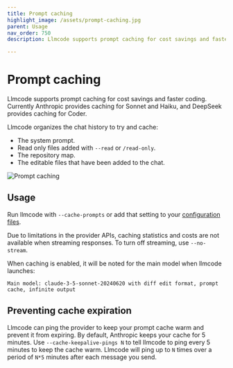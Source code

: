 ```yaml
---
title: Prompt caching
highlight_image: /assets/prompt-caching.jpg
parent: Usage
nav_order: 750
description: Llmcode supports prompt caching for cost savings and faster coding.

---
```


# Prompt caching

Llmcode supports prompt caching for cost savings and faster coding.
Currently Anthropic provides caching for Sonnet and Haiku,
and DeepSeek provides caching for Coder.

Llmcode organizes the chat history to try and cache:

- The system prompt.
- Read only files added with `--read` or `/read-only`.
- The repository map.
- The editable files that have been added to the chat.

![Prompt caching](/assets/prompt-caching.jpg)


## Usage

Run llmcode with `--cache-prompts` or add that setting to your 
[configuration files](/docs/config.html).

Due to limitations in the provider APIs, caching statistics and costs
are not available when streaming responses.
To turn off streaming, use `--no-stream`.

When caching is enabled, it will be noted for the main model when llmcode launches:

```
Main model: claude-3-5-sonnet-20240620 with diff edit format, prompt cache, infinite output
```

## Preventing cache expiration

Llmcode can ping the provider to keep your prompt cache warm and prevent
it from expiring.
By default, Anthropic keeps your cache for 5 minutes.
Use `--cache-keepalive-pings N` to tell llmcode to ping
every 5 minutes to keep the cache warm.
Llmcode will ping up to `N` times over a period of `N*5` minutes
after each message you send.


